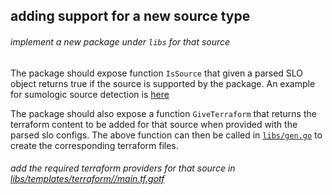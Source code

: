 ## adding support for a new source type


###### implement a new package under `libs` for that source

The package should expose function `IsSource` that given a parsed SLO object returns true if the source is supported by the package. 
An example for sumologic source detection is [here](https://github.com/OpenSLO/slogen/blob/sumo-agaurav/libs/sumologic/tf.go#L78-L92)

The package should also expose a function `GiveTerraform` that returns the terraform content to be added for that source when provided with the parsed slo configs.
The above function can then be called in [`libs/gen.go`](https://github.com/OpenSLO/slogen/blob/sumo-agaurav/libs/gen.go#L111) to create the corresponding terraform files.


###### add the required terraform providers for that source in [libs/templates/terraform//main.tf.gotf](libs/templates/terraform/main.tf.gotf)

